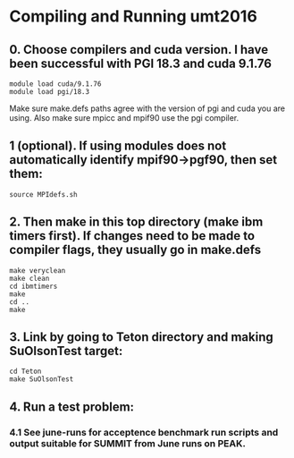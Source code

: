 # Compiling and Running umt2016

## 0. Choose compilers and cuda version. I have been successful with PGI 18.3 and cuda 9.1.76
```
module load cuda/9.1.76
module load pgi/18.3
```
Make sure make.defs paths agree with the version of pgi and cuda you are using.
Also make sure mpicc and mpif90 use the pgi compiler.

## 1 (optional). If using modules does not automatically identify mpif90->pgf90, then set them:

```
source MPIdefs.sh
```

## 2. Then make in this top directory (make ibm timers first). If changes need to be made to compiler flags, they usually go in make.defs

```
make veryclean
make clean
cd ibmtimers
make
cd ..
make
```

## 3. Link by going to Teton directory and making SuOlsonTest target:

```
cd Teton
make SuOlsonTest
```

## 4. Run a test problem: 

### 4.1 See june-runs for acceptence benchmark run scripts and output suitable for SUMMIT from June runs on PEAK.